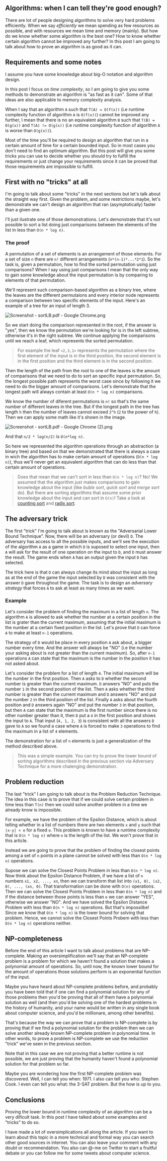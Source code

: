 ## Algorithms: when I can tell they're good enough?

There are lot of people designing  algorithms to solve very hard problems efficiently. When we say _efficiently_ we mean spending as few resources as possible, and with resources we mean time and memory (mainly). But how do we know whether some algorithm is the best one? How to know whether certain algorithm cannot be improved any further? In this post I am going to talk about how to prove an algorithm is as good as it can.

## Requirements and some notes

I assume you have some knowledge about big-O notation and algorithm design.

In this post I focus on *time complexity*, so I am going to give you some methods to demonstrate an algorithm is "as fast as it can". Some of that ideas are also applicable to memory complexity analysis.

When I say that an algorithm ```A``` such that ```T(A) = O(f(x))``` (i.e runtime complexity function of algorithm ```A``` is ```O(f(x))```) cannot be improved any further, I mean that there is no an equivalent algorithm ```B``` such that ```T(B) = O(g(x))``` and ```T(A) != O(g(x))``` (i.e runtime complexity function of algorithm ```A``` is worse than ```O(g(x))```).

Most of the time you'll be required to design an algorithm that run in a certain amount of time for a certain bounded input. So in most cases you don't need to find an optimum algorithm. But this post will give you some tricks you can use to decide whether you should try to fulfill the requirements or just change your requirements since it can be proved that those requirements are impossible to fulfill.

## First with no "tricks" at all

I'm going to talk about some "tricks" in the next sections but let's talk about the straight way first. Given the problem, and some restrictions maybe, let's demonstrate we can't design an algorithm that ran (asymptotically) faster than a given one.

I'll just ilustrate one of those demonstrations. Let's demonstrate that it's not possible to sort a list doing just comparisons between the elements of the list in less than ```O(n * log n)```.

### The proof

A permutation of a set of elements is an arrangement of those elements. For a set of size ```n``` there are ```n!``` different arrangements (```n*(n-1)*...*2*1```). So the task is, given a permutation, how to find the sorted permutation using just comparisons? When I say using just comparisons I mean that the only way to gain some knowledge about the input permutation is by comparing to elements of that permutation.

We'll represent such comparison-based algorithm as a binary tree, where the leaves are the different permutaions and every interior node represents a comparison between two specific elements of the input. Here's an example of a tree for an input of length 3.


![Screenshot - sortLB.pdf - Google Chrome.png](https://cdn.hashnode.com/res/hashnode/image/upload/v1601675600727/cs8HkEMb_.png)

So we start doing the comparison represented in the root, if the answer is "yes", then we know the permutation we're looking for is in the left subtree, otherwise it's in the right subtree. We continue applying the comparisons until we reach a leaf, which represents the sorted permutation.

> For example the leaf ```<2,3,1>``` represents the permutation where the first element of the input is in the third position, the second element is in the first position and the third element is in the second position.

Then the length of the path from the root to one of the leaves is the amount of comparisons that we need to do to sort an specific input permutation. So, the longest possible path represents the worst case since by following it we need to do the bigger amount of comparisons. Let's demonstrate that the longest path will always contain at least ```O(n * log n)``` comparisons.

We know the number of diferent permutations is ```n!``` so that's the same number of different leaves in the tree. But if the longest path in the tree has length ```h``` then the number of leaves cannot exceed ```2^h``` (```2``` to the power of ```h```). Then we can apply some math like it's shown in the image.


![Screenshot - sortLB.pdf - Google Chrome (2).png](https://cdn.hashnode.com/res/hashnode/image/upload/v1601676651508/9Y9PdCOtv.png)

And that ```n/2 * log(n/2)``` is ```O(n*log n)```.

So here we represented the algorithm operations through an abstraction (a binary tree) and based on that we demonstrated that there is always a case in wich the algorithm has to make certain amount of operations (```O(n * log n)```), thus we'll never get an equivalent algorithm that can do less than that certain amount of operations.

>Does that mean that we can't sort in less than ```O(n * log n)```? No! We assumed that the algorithm just makes comparisons to gain knowledge about the input (like _buble sort_, _quick sort_ and _merge sort_ do). But there are sorting algorithms that assume some prior knowledge about the input and can sort in ```O(n)```! Take a look at [counting sort](https://en.wikipedia.org/wiki/Counting_sort) and [radix sort](https://en.wikipedia.org/wiki/Radix_sort).

## The adversary trick

The first "trick" I'm going to talk about is known as the "Adversarial Lower Bound Technique". Now, there will be an adversary (or devil) ```D```. The adversary has access to all the possible inputs, and we'll see the execution of the algorithm ```A``` as a game in which ```D``` is suposed to select one input, then ```A``` will ask for the result of one operation on the input to ```D```, and ```D``` must answer the result. The game ends when ```A``` has an output given the input ```D``` has selected.

The trick here is that ```D``` can always change its mind about the input as long as at the end of the game the input selected by ```D``` was consistent with the answer ```D``` gave throughout the game. The task is to design an _adversary strategy_ that forces ```A``` to ask at least as many times as we want.

### Example

Let's consider the problem of finding the maximum in a list of length ```n```. The algorithm ```A``` is allowed to ask whether the number at a certain position in the list is grater than the current maximum, assuming that the initial maximum is the number at a certain fixed position in the list. Let's prove that ```D``` can force ```A``` to make at least ```n-1``` operations.

The strategy of ```D``` would be place in every position ```A``` ask about, a bigger number every time. And the answer will always be "NO" (i.e the number your asking about is not greater than the current maximum). So, after ```n-1``` operations ```A``` can state that the maximum is the number in the position it has not asked about.

Let's consider the problem for a list of length ```4```. The initial maximum will be the number in the first position. Then ```A``` asks to ```D``` whether the second number is greater than the current maximum. ```D``` answers "NO" and puts the number ```1``` in the second position of the list. Then ```A``` asks whether the third number is greater than the current maximum and ```D``` answers "NO" and put the number ```2``` in the third position of the list. Finally ```A``` asks about the fourth position and ```D``` answers again "NO" and put the number ```3``` in that position, but then ```A``` can state that the maximum is the first number since there is no other number greater than it, then ```D``` put a ```4``` in the first position and shows the input to ```A```. That input (```4, 1, 2, 3```) is consistent with all the answers ```D``` gave to ```A``` so we found a case where ```A``` is forced to make ```3``` operations to find the maximum in a list of ```4``` elements.

The demonstration for a list of ```n``` elements is just a generalization of the method described above.

>This was a simple example. You can try to prove the lower bound of sorting algorithms described in the previous section via Adversary Technique for a more chalenging demonstration.

## Problem reduction

The last "trick" I am going to talk about is the Problem Reduction Technique. The idea in this case is to prove that if we could solve certain problem in time less than ```T(n)``` then we could solve another problem in a time we already know is impossible.

For example, we have the problem of the Epsilon Distance, which is about telling whether in a list of numbers there are two elements ```x``` and ```y``` such that ```|x-y| < e``` for a fixed ```e```. This problem is known to have a runtime complexity that is ```O(n * log n)``` where ```n``` is the length of the list. We won't prove that in this article.

Instead we are going to prove that the problem of finding the closest points among a set of ```n``` points in a plane cannot be solved with less than ```O(n * log n)``` operations.

Supose we can solve the Closest Points Problem in less than ```O(n * log n)```. Now think about the Epsilon Distance Problem, if we have a list of ```n``` numbers ```x1, x2, ..., xn```, then we can transform that list into ```(x1, 0), (x2, 0), ..., (xn, 0)```. That transformation can be done with ```O(n)``` operations. Then we can solve the Closest Points Problem in less than ```O(n * log n)``` and if the distance between those points is less than ```e``` we can answer "YES", otherwise we answer "NO". And we have solved the Epsilon Distance Problem with less than ```O(n * log n)``` operations. But that's impossilbe! Since we know that ```O(n * log n)``` is the lower bound for solving that problem. Hence, we cannot solve the Closest Points Probem with less than ```O(n * log n)``` operations neither. 

## NP-completeness

Before the end of this article I want to talk about problems that are NP-complete. Making an oversimplification we'll say that an NP-complete problem is a problem for which we haven't found a solution that makes a polynomial amount of operations. So, until now, the known lower bound for the amount of operations those solutions perform is an exponential function of the input.

Maybe you have heard about NP-complete problems before, and probably you have been told that if one can find a polynomial solution for any of those problems then you'd be proving that all of them have a polynomial solution as well (and then you'd be solving one of the hardest problems in the history of humanity, and your name would be written in any single book about computer science, and you'd be millionare, among other benefits).

That's because the way we can prove that a problem is NP-complete is by proving that if we find a polynomial solution for the problem then we can solve another already known NP-complete problem in polynomial time. In other words, to prove a problem is NP-complete we use the reduction "trick" we've seen in the previous section.

Note that in this case we are not proving that a better runtime is not possible, we are just proving that the humanity haven't found a polynomial solution for that problem so far.

Maybe you are wondering how the first NP-complete problem was discovered. Well, I can tell you when: 1971. I also can tell you who: Stephen Cook. I even can tell you what: the 3-SAT problem. But the how is up to you.

## Conclusions

Proving the lower bound in runtime complexity of an algorithm can be a very dificult task. In this post I have talked about some examples and "tricks" to do so.

I have made a lot of oversimplications all along the article. If you want to learn about this topic in a more technical and formal way you can search other good sources in internet. You can also leave your comment with any doubt or recommendation. You also can @-me on Twitter to start a fruitful debate or you can follow me for some tweets about computer science.

